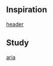 Inspiration
---
[header](https://speckyboy.com/css-javascript-parallax-scrolling/#)

Study
---
[aria](https://www.youtube.com/watch?v=-ZO3QVgs-sk)